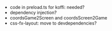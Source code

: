 - code in preload.ts for koffi: needed?
- dependency injection?
- coordsGame2Screen and coordsScreen2Game
- css-fx-layout: move to devdependencies?
